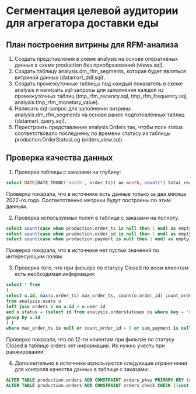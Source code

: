# Сегментация целевой аудитории для агрегатора доставки еды


## План построения витрины для RFM-анализа
1. Создать представления в схеме analysis на основе оперативных данных в схеме production без преобразований (views.sql).
2. Создать таблицу analysis.dm_rfm_segments, которая будет являться витриной данных (datamart_ddl.sql).
3. Создать промежуточные таблицы под каждый показатель в схеме analysis и написать sql-запросы для заполнения каждой из промежуточных таблиц (tmp_rfm_recency.sql, tmp_rfm_frequency.sql, analysis.tmp_rfm_monetary_value).
4. Написать sql-запрос для заполнения витрины analysis.dm_rfm_segments на основе ранее подготовленных таблиц (datamart_query.sql).
5. Перестроить представление analysis.Orders так, чтобы поле status соответствовало последнему по времени статусу из таблицы production.OrderStatusLog (orders_view.sql).


## Проверка качества данных
1. Проверка таблицы с заказами на глубину:
```sql
select DATE(DATE_TRUNC('month', order_ts)) as month, count(*) total_records from production.orders group by month order by month;
```
Проверка показала, что в источнике есть данные только за два месяца 2022-го года. 
Соответственно метрики будут построены по этим данным.

2. Проверка используемых полей в таблице с заказами на полноту:
```sql
select count(case when production.order_ts is null then 1 end) as empty_val_cnt from orders;
select count(case when production.order_id is null then 1 end) as empty_val_cnt from orders;
select count(case when production.payment is null then 1 end) as empty_val_cnt from orders;
```
Проверка показала, что в источнике нет пустых значений по интересующим полям.

3. Проверка того, что при фильтре по статусу Closed по всем клиентам есть необходимая информация:
```sql
select * from
(
select u.id, max(o.order_ts) max_order_ts, count(o.order_id) count_order_id, sum(o.payment) sum_payment
from analysis.users u
left join orders o on u.id = o.user_id 
and o.status = (select id from analysis.orderstatuses os where key = 'Closed')
group by u.id
) t
where max_order_ts is null or count_order_id = 0 or sum_payment is null;
```
Проверка показала, что по 12-ти клиентам при фильтре по статусу Closed в таблице orders нет информации. Их нужно учесть при ранжировании.

4. Дополнительно в источнике используются следующие ограничения для контроля качества данных в таблице с заказами:
```sql
ALTER TABLE production.orders ADD CONSTRAINT orders_pkey PRIMARY KEY (order_id);
ALTER TABLE production.orders ADD CONSTRAINT orders_check CHECK ((cost = (payment + bonus_payment)));
```

